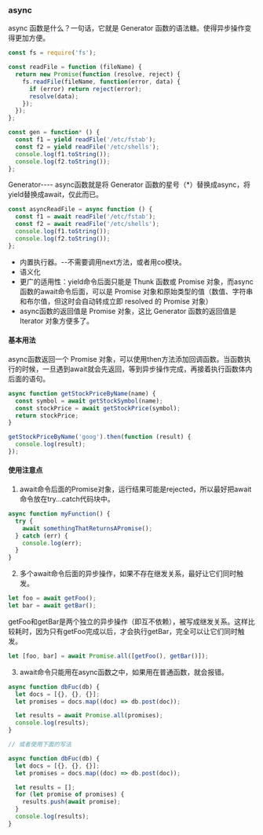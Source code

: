 <!--
 * @Author: your name
 * @Date: 2020-02-25 14:29:02
 * @LastEditTime: 2020-02-25 14:57:08
 * @LastEditors: Please set LastEditors
 * @Description: In User Settings Edit
 * @FilePath: /node/gitbook/diary/anscy.md
 -->

 ### async
async 函数是什么？一句话，它就是 Generator 函数的语法糖。使得异步操作变得更加方便。

``` javascript 
const fs = require('fs');

const readFile = function (fileName) {
  return new Promise(function (resolve, reject) {
    fs.readFile(fileName, function(error, data) {
      if (error) return reject(error);
      resolve(data);
    });
  });
};

const gen = function* () {
  const f1 = yield readFile('/etc/fstab');
  const f2 = yield readFile('/etc/shells');
  console.log(f1.toString());
  console.log(f2.toString());
};
``` 
Generator---- async函数就是将 Generator 函数的星号（*）替换成async，将yield替换成await，仅此而已。
``` javascript 
const asyncReadFile = async function () {
  const f1 = await readFile('/etc/fstab');
  const f2 = await readFile('/etc/shells');
  console.log(f1.toString());
  console.log(f2.toString());
};
```
* 内置执行器。--不需要调用next方法，或者用co模块。
* 语义化
* 更广的适用性：yield命令后面只能是 Thunk 函数或 Promise 对象，而async函数的await命令后面，可以是 Promise 对象和原始类型的值（数值、字符串和布尔值，但这时会自动转成立即 resolved 的 Promise 对象）
* async函数的返回值是 Promise 对象，这比 Generator 函数的返回值是 Iterator 对象方便多了。

#### 基本用法
async函数返回一个 Promise 对象，可以使用then方法添加回调函数。当函数执行的时候，一旦遇到await就会先返回，等到异步操作完成，再接着执行函数体内后面的语句。
``` javascript 
async function getStockPriceByName(name) {
  const symbol = await getStockSymbol(name);
  const stockPrice = await getStockPrice(symbol);
  return stockPrice;
}

getStockPriceByName('goog').then(function (result) {
  console.log(result);
});
```

#### 使用注意点
1. await命令后面的Promise对象，运行结果可能是rejected，所以最好把await命令放在try...catch代码块中。
``` javascript 
async function myFunction() {
  try {
    await somethingThatReturnsAPromise();
  } catch (err) {
    console.log(err);
  }
}
```

2. 多个await命令后面的异步操作，如果不存在继发关系，最好让它们同时触发。
``` javascript 
let foo = await getFoo();
let bar = await getBar();
```
getFoo和getBar是两个独立的异步操作（即互不依赖），被写成继发关系。这样比较耗时，因为只有getFoo完成以后，才会执行getBar，完全可以让它们同时触发。

``` javascript 
let [foo, bar] = await Promise.all([getFoo(), getBar()]);
```

3. await命令只能用在async函数之中，如果用在普通函数，就会报错。
``` javascript 
async function dbFuc(db) {
  let docs = [{}, {}, {}];
  let promises = docs.map((doc) => db.post(doc));

  let results = await Promise.all(promises);
  console.log(results);
}

// 或者使用下面的写法

async function dbFuc(db) {
  let docs = [{}, {}, {}];
  let promises = docs.map((doc) => db.post(doc));

  let results = [];
  for (let promise of promises) {
    results.push(await promise);
  }
  console.log(results);
}
```